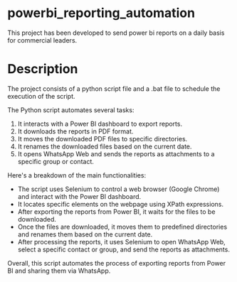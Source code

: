 # powerbi_reporting_automation
This project has been developed to send power bi reports on a daily basis for commercial leaders.

# Description
The project consists of a python script file and a .bat file to schedule the execution of the script.

The Python script automates several tasks:

1. It interacts with a Power BI dashboard to export reports.
2. It downloads the reports in PDF format.
3. It moves the downloaded PDF files to specific directories.
4. It renames the downloaded files based on the current date.
5. It opens WhatsApp Web and sends the reports as attachments to a specific group or contact.

Here's a breakdown of the main functionalities:

- The script uses Selenium to control a web browser (Google Chrome) and interact with the Power BI dashboard.
- It locates specific elements on the webpage using XPath expressions.
- After exporting the reports from Power BI, it waits for the files to be downloaded.
- Once the files are downloaded, it moves them to predefined directories and renames them based on the current date.
- After processing the reports, it uses Selenium to open WhatsApp Web, select a specific contact or group, and send the reports as attachments.

Overall, this script automates the process of exporting reports from Power BI and sharing them via WhatsApp.
